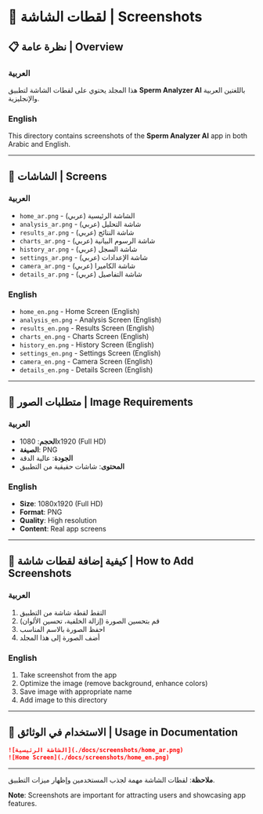 # 📸 لقطات الشاشة | Screenshots

## 📋 نظرة عامة | Overview

### العربية
هذا المجلد يحتوي على لقطات الشاشة لتطبيق **Sperm Analyzer AI** باللغتين العربية والإنجليزية.

### English
This directory contains screenshots of the **Sperm Analyzer AI** app in both Arabic and English.

---

## 📱 الشاشات | Screens

### العربية
- `home_ar.png` - الشاشة الرئيسية (عربي)
- `analysis_ar.png` - شاشة التحليل (عربي)
- `results_ar.png` - شاشة النتائج (عربي)
- `charts_ar.png` - شاشة الرسوم البيانية (عربي)
- `history_ar.png` - شاشة السجل (عربي)
- `settings_ar.png` - شاشة الإعدادات (عربي)
- `camera_ar.png` - شاشة الكاميرا (عربي)
- `details_ar.png` - شاشة التفاصيل (عربي)

### English
- `home_en.png` - Home Screen (English)
- `analysis_en.png` - Analysis Screen (English)
- `results_en.png` - Results Screen (English)
- `charts_en.png` - Charts Screen (English)
- `history_en.png` - History Screen (English)
- `settings_en.png` - Settings Screen (English)
- `camera_en.png` - Camera Screen (English)
- `details_en.png` - Details Screen (English)

---

## 🎨 متطلبات الصور | Image Requirements

### العربية
- **الحجم**: 1080x1920 (Full HD)
- **الصيغة**: PNG
- **الجودة**: عالية الدقة
- **المحتوى**: شاشات حقيقية من التطبيق

### English
- **Size**: 1080x1920 (Full HD)
- **Format**: PNG
- **Quality**: High resolution
- **Content**: Real app screens

---

## 🚀 كيفية إضافة لقطات شاشة | How to Add Screenshots

### العربية
1. التقط لقطة شاشة من التطبيق
2. قم بتحسين الصورة (إزالة الخلفية، تحسين الألوان)
3. احفظ الصورة بالاسم المناسب
4. أضف الصورة إلى هذا المجلد

### English
1. Take screenshot from the app
2. Optimize the image (remove background, enhance colors)
3. Save image with appropriate name
4. Add image to this directory

---

## 📖 الاستخدام في الوثائق | Usage in Documentation

```markdown
![الشاشة الرئيسية](./docs/screenshots/home_ar.png)
![Home Screen](./docs/screenshots/home_en.png)
```

---

**ملاحظة**: لقطات الشاشة مهمة لجذب المستخدمين وإظهار ميزات التطبيق.

**Note**: Screenshots are important for attracting users and showcasing app features.
